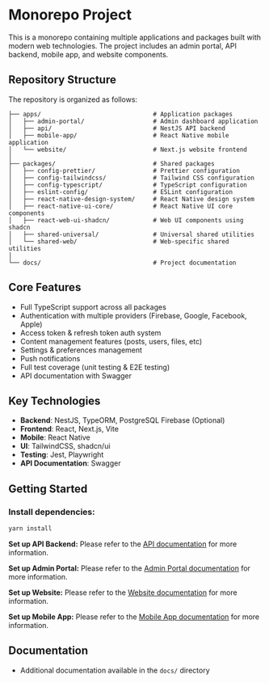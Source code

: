 # Monorepo Project

This is a monorepo containing multiple applications and packages built with modern web technologies. The project includes an admin portal, API
backend, mobile app, and website components.

## Repository Structure

The repository is organized as follows:

```shell
├── apps/                               # Application packages
│   ├── admin-portal/                   # Admin dashboard application
│   ├── api/                            # NestJS API backend
│   ├── mobile-app/                     # React Native mobile application
│   └── website/                        # Next.js website frontend
│
├── packages/                           # Shared packages
│   ├── config-prettier/                # Prettier configuration
│   ├── config-tailwindcss/             # Tailwind CSS configuration
│   ├── config-typescript/              # TypeScript configuration
│   ├── eslint-config/                  # ESLint configuration
│   ├── react-native-design-system/     # React Native design system
│   ├── react-native-ui-core/           # React Native UI core components
│   ├── react-web-ui-shadcn/            # Web UI components using shadcn
│   ├── shared-universal/               # Universal shared utilities
│   └── shared-web/                     # Web-specific shared utilities
│
└── docs/                               # Project documentation
```

## Core Features

- Full TypeScript support across all packages
- Authentication with multiple providers (Firebase, Google, Facebook, Apple)
- Access token & refresh token auth system
- Content management features (posts, users, files, etc)
- Settings & preferences management
- Push notifications
- Full test coverage (unit testing & E2E testing)
- API documentation with Swagger

## Key Technologies

- **Backend**: NestJS, TypeORM, PostgreSQL Firebase (Optional)
- **Frontend**: React, Next.js, Vite
- **Mobile**: React Native
- **UI**: TailwindCSS, shadcn/ui
- **Testing**: Jest, Playwright
- **API Documentation**: Swagger

## Getting Started

### Install dependencies:

```bash
yarn install
```

**Set up API Backend:** Please refer to the <a href="apps/api/README.md" target="\_blank">API documentation</a> for more information.

**Set up Admin Portal:** Please refer to the <a href="apps/admin-portal/README.md" target="\_blank">Admin Portal documentation</a> for more
information.

**Set up Website:** Please refer to the <a href="apps/website/README.md" target="\_blank">Website documentation</a> for more information.

**Set up Mobile App:** Please refer to the <a href="apps/mobile-app/README.md" target="\_blank">Mobile App documentation</a> for more information.

## Documentation

- Additional documentation available in the `docs/` directory
